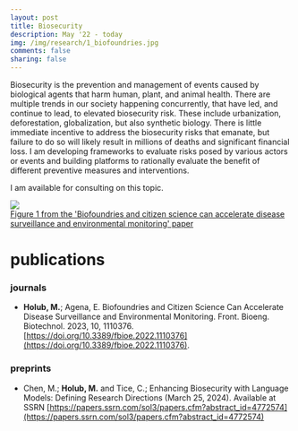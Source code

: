 ```yaml
---
layout: post
title: Biosecurity
description: May '22 - today
img: /img/research/1_biofoundries.jpg
comments: false
sharing: false
---
```


Biosecurity is the prevention and management of events caused by biological agents that harm human, plant, and animal health. There are multiple trends in our society happening concurrently, that have led, and continue to lead, to elevated biosecurity risk. These include urbanization, deforestation, globalization, but also synthetic biology. There is little immediate incentive to address the biosecurity risks that emanate, but failure to do so will likely result in millions of deaths and significant financial loss. I am developing frameworks to evaluate risks posed by various actors or events and building platforms to rationally evaluate the benefit of different preventive measures and interventions.

I am available for consulting on this topic.

<div class="img_row">
	<img class="col three" src="{{ site.baseurl }}/img/research/1_biofoundries.jpg"/>
</div>
<div class="col three caption">
<a href="https://doi.org/10.3389/fbioe.2022.1110376">Figure 1 from the 'Biofoundries and citizen science can accelerate disease surveillance and environmental monitoring' paper</a>
</div>


# publications

### journals

* <b>Holub, M.</b>; Agena, E. Biofoundries and Citizen Science Can Accelerate Disease Surveillance and Environmental Monitoring. Front. Bioeng. Biotechnol. 2023, 10, 1110376. [https://doi.org/10.3389/fbioe.2022.1110376](https://doi.org/10.3389/fbioe.2022.1110376).

### preprints
* Chen, M.; <b> Holub, M.</b> and Tice, C.; Enhancing Biosecurity with Language Models: Defining Research Directions (March 25, 2024). Available at SSRN [https://papers.ssrn.com/sol3/papers.cfm?abstract_id=4772574](https://papers.ssrn.com/sol3/papers.cfm?abstract_id=4772574)
